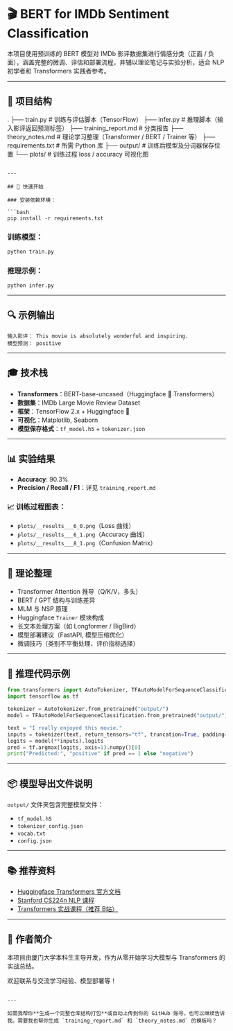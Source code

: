 # 🎬 BERT for IMDb Sentiment Classification

本项目使用预训练的 BERT 模型对 IMDb 影评数据集进行情感分类（正面 / 负面），涵盖完整的微调、评估和部署流程，并辅以理论笔记与实验分析，适合 NLP 初学者和 Transformers 实践者参考。

---

## 📁 项目结构



.
├── train.py               # 训练与评估脚本（TensorFlow）
├── infer.py               # 推理脚本（输入影评返回预测标签）
├── training\_report.md     # 分类报告
├── theory\_notes.md        # 理论学习整理（Transformer / BERT / Trainer 等）
├── requirements.txt       # 所需 Python 库
├── output/                # 训练后模型及分词器保存位置
└── plots/                 # 训练过程 loss / accuracy 可视化图

````

---

## 🚀 快速开始

### 安装依赖环境：

```bash
pip install -r requirements.txt
````

### 训练模型：

```bash
python train.py
```

### 推理示例：

```bash
python infer.py
```

---

## 🔍 示例输出

```text
输入影评： This movie is absolutely wonderful and inspiring.
模型预测： positive
```

---

## 🎓 技术栈

* **Transformers**：BERT-base-uncased（Huggingface 🤗 Transformers）
* **数据集**：IMDb Large Movie Review Dataset
* **框架**：TensorFlow 2.x + Huggingface 🤗
* **可视化**：Matplotlib, Seaborn
* **模型保存格式**：`tf_model.h5` + `tokenizer.json`

---

## 📊 实验结果

* **Accuracy**: 90.3%
* **Precision / Recall / F1**：详见 `training_report.md`

### 📈 训练过程图表：

* `plots/__results___6_0.png`（Loss 曲线）
* `plots/__results___6_1.png`（Accuracy 曲线）
* `plots/__results___8_1.png`（Confusion Matrix）

---

## 📘 理论整理

* Transformer Attention 推导（Q/K/V，多头）
* BERT / GPT 结构与训练差异
* MLM 与 NSP 原理
* Huggingface `Trainer` 模块构成
* 长文本处理方案（如 Longformer / BigBird）
* 模型部署建议（FastAPI, 模型压缩优化）
* 微调技巧（类别不平衡处理、评价指标选择）

---

## 🧪 推理代码示例

```python
from transformers import AutoTokenizer, TFAutoModelForSequenceClassification
import tensorflow as tf

tokenizer = AutoTokenizer.from_pretrained("output/")
model = TFAutoModelForSequenceClassification.from_pretrained("output/")

text = "I really enjoyed this movie."
inputs = tokenizer(text, return_tensors="tf", truncation=True, padding=True)
logits = model(**inputs).logits
pred = tf.argmax(logits, axis=1).numpy()[0]
print("Predicted:", "positive" if pred == 1 else "negative")
```

---

## 📦 模型导出文件说明

`output/` 文件夹包含完整模型文件：

* `tf_model.h5`
* `tokenizer_config.json`
* `vocab.txt`
* `config.json`

---

## 📚 推荐资料

* [Huggingface Transformers 官方文档](https://huggingface.co/docs/transformers/index)
* [Stanford CS224n NLP 课程](http://web.stanford.edu/class/cs224n/)
* [Transformers 实战课程（推荐 B站）](https://www.bilibili.com)

---

## 🙋 作者简介

本项目由厦门大学本科生主导开发，作为从零开始学习大模型与 Transformers 的实战总结。

欢迎联系与交流学习经验、模型部署等！

```

---

如需我帮你**生成一个完整仓库结构打包**或自动上传到你的 GitHub 账号，也可以继续告诉我。需要我也帮你生成 `training_report.md` 和 `theory_notes.md` 的模板吗？
```
